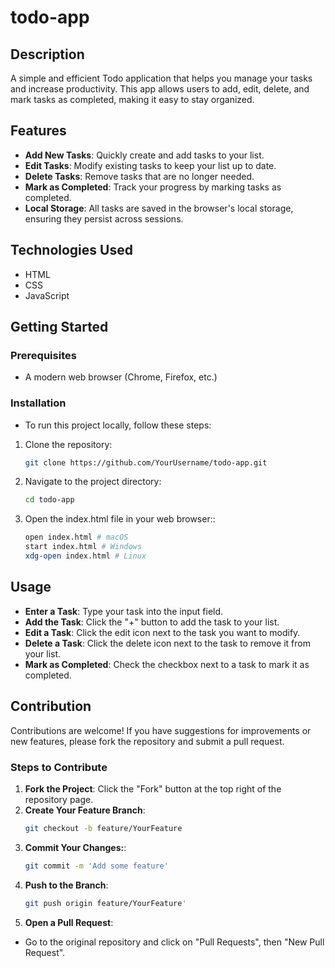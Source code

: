 # todo-app

## Description

A simple and efficient Todo application that helps you manage your tasks and increase productivity. This app allows users to add, edit, delete, and mark tasks as completed, making it easy to stay organized.

## Features

- **Add New Tasks**: Quickly create and add tasks to your list.
- **Edit Tasks**: Modify existing tasks to keep your list up to date.
- **Delete Tasks**: Remove tasks that are no longer needed.
- **Mark as Completed**: Track your progress by marking tasks as completed.
- **Local Storage**: All tasks are saved in the browser's local storage, ensuring they persist across sessions.

## Technologies Used

- HTML
- CSS
- JavaScript

## Getting Started

### Prerequisites

- A modern web browser (Chrome, Firefox, etc.)

### Installation

- To run this project locally, follow these steps:

1. Clone the repository:

   ```bash
   git clone https://github.com/YourUsername/todo-app.git

   ```

2. Navigate to the project directory:
   ```bash
   cd todo-app
   ```
3. Open the index.html file in your web browser::

   ```bash
   open index.html # macOS
   start index.html # Windows
   xdg-open index.html # Linux


   ```

## Usage

- **Enter a Task**: Type your task into the input field.
- **Add the Task**: Click the "+" button to add the task to your list.
- **Edit a Task**: Click the edit icon next to the task you want to modify.
- **Delete a Task**: Click the delete icon next to the task to remove it from your list.
- **Mark as Completed**: Check the checkbox next to a task to mark it as completed.

## Contribution

Contributions are welcome! If you have suggestions for improvements or new features, please fork the repository and submit a pull request.

### Steps to Contribute

1. **Fork the Project**: Click the "Fork" button at the top right of the repository page.
2. **Create Your Feature Branch**:
   ```bash
   git checkout -b feature/YourFeature
   ```
3. **Commit Your Changes:**:
   ```bash
   git commit -m 'Add some feature'
   ```
4. **Push to the Branch**:
   ```bash
   git push origin feature/YourFeature'
   ```
5. **Open a Pull Request**:

- Go to the original repository and click on "Pull Requests", then "New Pull Request".
